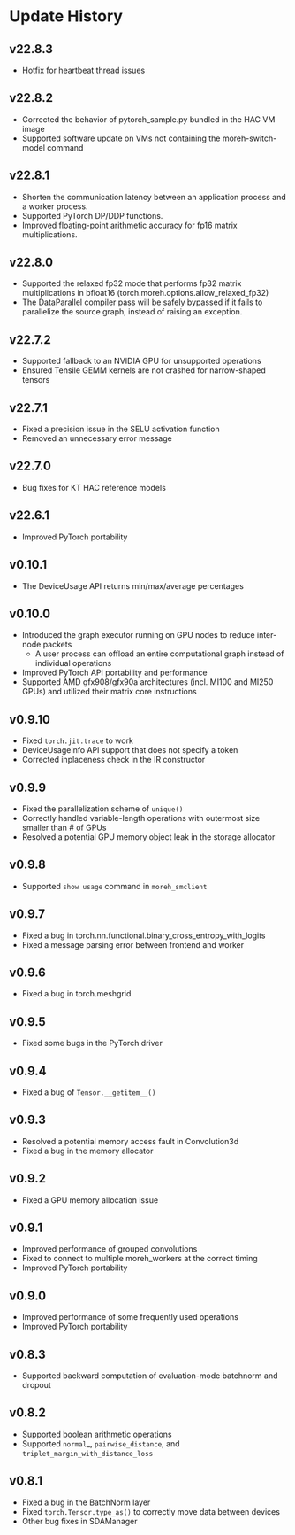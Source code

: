 # Update History

## v22.8.3
- Hotfix for heartbeat thread issues

## v22.8.2
- Corrected the behavior of pytorch_sample.py bundled in the HAC VM image
- Supported software update on VMs not containing the moreh-switch-model command

## v22.8.1
- Shorten the communication latency between an application process and a worker process.
- Supported PyTorch DP/DDP functions.
- Improved floating-point arithmetic accuracy for fp16 matrix multiplications.

## v22.8.0
- Supported the relaxed fp32 mode that performs fp32 matrix multiplications in bfloat16 (torch.moreh.options.allow_relaxed_fp32)
- The DataParallel compiler pass will be safely bypassed if it fails to parallelize the source graph, instead of raising an exception.

## v22.7.2
- Supported fallback to an NVIDIA GPU for unsupported operations
- Ensured Tensile GEMM kernels are not crashed for narrow-shaped tensors

## v22.7.1
- Fixed a precision issue in the SELU activation function
- Removed an unnecessary error message

## v22.7.0
- Bug fixes for KT HAC reference models

## v22.6.1
- Improved PyTorch portability

## v0.10.1
- The DeviceUsage API returns min/max/average percentages

## v0.10.0
- Introduced the graph executor running on GPU nodes to reduce inter-node packets
    - A user process can offload an entire computational graph instead of individual operations
- Improved PyTorch API portability and performance
- Supported AMD gfx908/gfx90a architectures (incl. MI100 and MI250 GPUs) and utilized their matrix core instructions

## v0.9.10
- Fixed `torch.jit.trace` to work
- DeviceUsageInfo API support that does not specify a token
- Corrected inplaceness check in the IR constructor

## v0.9.9
- Fixed the parallelization scheme of `unique()`
- Correctly handled variable-length operations with outermost size smaller than # of GPUs
- Resolved a potential GPU memory object leak in the storage allocator

## v0.9.8
- Supported `show usage` command in `moreh_smclient`

## v0.9.7
- Fixed a bug in torch.nn.functional.binary_cross_entropy_with_logits
- Fixed a message parsing error between frontend and worker

## v0.9.6
- Fixed a bug in torch.meshgrid

## v0.9.5
- Fixed some bugs in the PyTorch driver

## v0.9.4
- Fixed a bug of `Tensor.__getitem__()`

## v0.9.3
- Resolved a potential memory access fault in Convolution3d
- Fixed a bug in the memory allocator

## v0.9.2
- Fixed a GPU memory allocation issue

## v0.9.1
- Improved performance of grouped convolutions
- Fixed to connect to multiple moreh_workers at the correct timing
- Improved PyTorch portability

## v0.9.0
- Improved performance of some frequently used operations
- Improved PyTorch portability

## v0.8.3
- Supported backward computation of evaluation-mode batchnorm and dropout

## v0.8.2
- Supported boolean arithmetic operations
- Supported `normal`_, `pairwise_distance`, and `triplet_margin_with_distance_loss`

## v0.8.1
- Fixed a bug in the BatchNorm layer
- Fixed `torch.Tensor.type_as()` to correctly move data between devices
- Other bug fixes in SDAManager